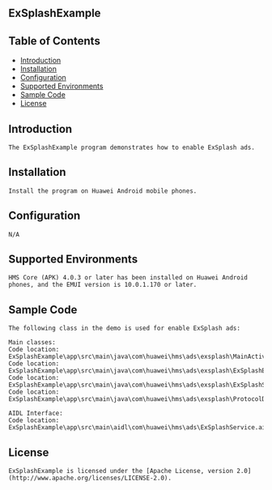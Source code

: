 ## ExSplashExample


## Table of Contents

 * [Introduction](#introduction)
 * [Installation](#installation)
 * [Configuration ](#configuration)
 * [Supported Environments](#supported-environments)
 * [Sample Code](#sample-code)
 * [License](#license)
 
 
## Introduction
    The ExSplashExample program demonstrates how to enable ExSplash ads.

## Installation
    Install the program on Huawei Android mobile phones.
    
## Configuration 
    N/A
	
## Supported Environments
    HMS Core (APK) 4.0.3 or later has been installed on Huawei Android phones, and the EMUI version is 10.0.1.170 or later.
	
## Sample Code
    The following class in the demo is used for enable ExSplash ads:

    Main classes:
    Code location: ExSplashExample\app\src\main\java\com\huawei\hms\ads\exsplash\MainActivity.java
	Code location: ExSplashExample\app\src\main\java\com\huawei\hms\ads\exsplash\ExSplashBroadcastReceiver.java
	Code location: ExSplashExample\app\src\main\java\com\huawei\hms\ads\exsplash\ExSplashServiceManager.java
	Code location: ExSplashExample\app\src\main\java\com\huawei\hms\ads\exsplash\ProtocolDialog.java
	
	AIDL Interface:
	Code location: ExSplashExample\app\src\main\aidl\com\huawei\hms\ads\ExSplashService.aidl

##  License
    ExSplashExample is licensed under the [Apache License, version 2.0](http://www.apache.org/licenses/LICENSE-2.0).

